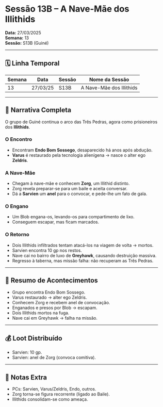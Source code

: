 # Sessão 13B – A Nave-Mãe dos Illithids  
**Data:** 27/03/2025  
**Semana:** 13  
**Sessão:** S13B (Guiné)  

---

## 🗓 Linha Temporal
| Semana | Data      | Sessão | Nome da Sessão             |
|--------|-----------|--------|-----------------------------|
| 13     | 27/03/25  | S13B   | A Nave-Mãe dos Illithids    |

---

## 📖 Narrativa Completa
O grupo de Guiné continua o arco das Três Pedras, agora como prisioneiros dos **Illithids**.

### O Encontro
- Encontram **Endo Bom Sossego**, desaparecido há anos após abdução.  
- **Varus** é restaurado pela tecnologia alienígena → nasce o alter ego **Zeldris**.  

### A Nave-Mãe
- Chegam à nave-mãe e conhecem **Zorg**, um Illithid distinto.  
- Zorg revela preparar-se para um baile e aceita conversar.  
- Dá a **Sarvien** um **anel** para o convocar, e pede-lhe um fato de gala.  

### O Engano
- Um Blob engana-os, levando-os para compartimento de lixo.  
- Conseguem escapar, mas ficam marcados.  

### O Retorno
- Dois Illithids infiltrados tentam atacá-los na viagem de volta → mortos.  
- Sarvien encontra 10 gp nos restos.  
- Nave cai no bairro de luxo de **Greyhawk**, causando destruição massiva.  
- Regresso à taberna, mas missão falha: não recuperam as Três Pedras.  

---

## 🎲 Resumo de Acontecimentos
- Grupo encontra Endo Bom Sossego.  
- Varus restaurado → alter ego Zeldris.  
- Conhecem Zorg e recebem anel de convocação.  
- Enganados e presos por Blob → escapam.  
- Dois Illithids mortos na fuga.  
- Nave cai em Greyhawk → falha na missão.  

---

## 💰 Loot Distribuído
- Sarvien: 10 gp.  
- Sarvien: anel de Zorg (convoca comitiva).  

---

## 🧾 Notas Extra
- PCs: Sarvien, Varus/Zeldris, Endo, outros.  
- Zorg torna-se figura recorrente (ligado ao Baile).  
- Illithids consolidam-se como ameaça.  
